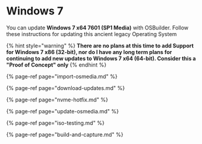 # Windows 7

You can update **Windows 7 x64 7601 \(SP1 Media\)** with OSBuilder.  Follow these instructions for updating this ancient legacy Operating System

{% hint style="warning" %}
**There are no plans at this time to add Support for Windows 7 x86 \(32-bit\), nor do I have any long term plans for continuing to add new updates to Windows 7 x64 \(64-bit\).  Consider this a "Proof of Concept" only**
{% endhint %}

{% page-ref page="import-osmedia.md" %}

{% page-ref page="download-updates.md" %}

{% page-ref page="nvme-hotfix.md" %}

{% page-ref page="update-osmedia.md" %}

{% page-ref page="iso-testing.md" %}

{% page-ref page="build-and-capture.md" %}



